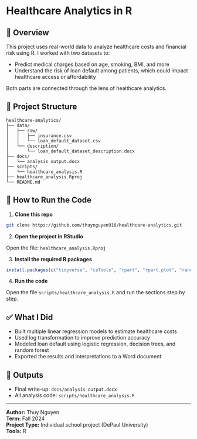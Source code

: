 # Healthcare Analytics in R

## 📌 Overview

This project uses real-world data to analyze healthcare costs and financial risk using R. I worked with two datasets to:

- Predict medical charges based on age, smoking, BMI, and more
- Understand the risk of loan default among patients, which could impact healthcare access or affordability

Both parts are connected through the lens of healthcare analytics.

## 📁 Project Structure

```
healthcare-analytics/
├── data/
│   ├── raw/
│   │   ├── insurance.csv
│   │   └── loan_default_dataset.csv
│   └── description/
│       └── loan_default_dataset_description.docx
├── docs/
│   └── analysis output.docx
├── scripts/
│   └── healthcare_analysis.R
├── healthcare_analysis.Rproj
└── README.md
```

## 🚀 How to Run the Code

1. **Clone this repo**

```bash
git clone https://github.com/thuynguyen916/healthcare-analytics.git
```

2. **Open the project in RStudio**

Open the file: `healthcare_analysis.Rproj`

3. **Install the required R packages**

```r
install.packages(c("tidyverse", "caTools", "rpart", "rpart.plot", "randomForest", "stargazer", "corrplot", "car"))
```

4. **Run the code**

Open the file `scripts/healthcare_analysis.R` and run the sections step by step.

## ✅ What I Did

- Built multiple linear regression models to estimate healthcare costs
- Used log transformation to improve prediction accuracy
- Modeled loan default using logistic regression, decision trees, and random forest
- Exported the results and interpretations to a Word document

## 📄 Outputs

- Final write-up: `docs/analysis output.docx`
- All analysis code: `scripts/healthcare_analysis.R`

---

**Author:** Thuy Nguyen  
**Term:** Fall 2024  
**Project Type:** Individual school project (DePaul University)  
**Tools:** R  
  
